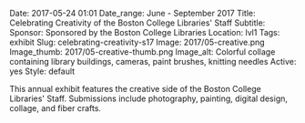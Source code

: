 Date: 2017-05-24 01:01 
Date_range: June - September 2017
Title: Celebrating Creativity of the Boston College Libraries' Staff 
Subtitle: 
Sponsor: Sponsored by the Boston College Libraries
Location: lvl1
Tags: exhibit
Slug: celebrating-creativity-s17
Image: 2017/05-creative.png
Image_thumb: 2017/05-creative-thumb.png
Image_alt: Colorful collage containing library buildings, cameras, paint brushes, knitting needles
Active: yes
Style: default

This annual exhibit features the creative side of the Boston College Libraries' Staff.  Submissions include photography, painting, digital design, collage, and fiber crafts.